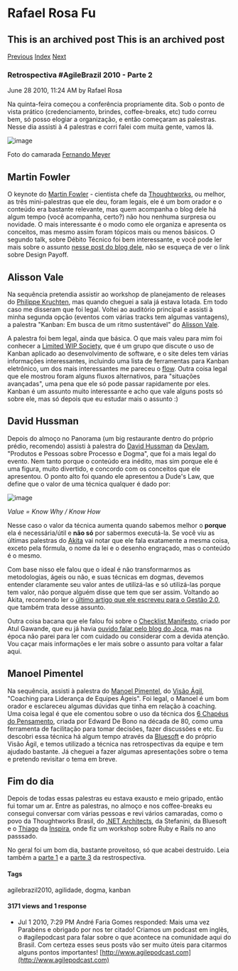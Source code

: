 Rafael Rosa Fu
==============

This is an archived post This is an archived post
-------------------------------------------------

[Previous](../../../posts/2010/06/hackeando-meu-htc-hero.html)
[Index](../../../index-2.html)
[Next](../../../posts/2010/07/sobre-metodologias-ferramentas-e-agilidade.html)

### Retrospectiva \#AgileBrazil 2010 - Parte 2

June 28 2010, 11:24 AM by Rafael Rosa

Na quinta-feira começou a conferência propriamente dita. Sob o ponto de
vista prático (credenciamento, brindes, coffee-breaks, etc) tudo correu
bem, só posso elogiar a organização, e então começaram as palestras.
Nesse dia assisti à 4 palestras e corri falei com muita gente, vamos lá.

![image](../../../image/2010/06/10750468-4735937627_ab12371b88.jpg)

Foto do camarada [Fernando Meyer](http://fmeyer.org)

Martin Fowler
-------------

O keynote do [Martin Fowler](http://martinfowler.com/) - cientista chefe
da [Thoughtworks](http://www.thoughtworks.com/), ou melhor, as três
mini-palestras que ele deu, foram legais, ele é um bom orador e o
conteúdo era bastante relevante, mas quem acompanha o blog dele há algum
tempo (você acompanha, certo?) não hou nenhuma surpresa ou novidade. O
mais interessante é o modo como ele organiza e apresenta os conceitos,
mas mesmo assim foram tópicos mais ou menos básicos. O segundo talk,
sobre Débito Técnico foi bem interessante, e você pode ler mais sobre o
assunto [nesse post do blog
dele](http://martinfowler.com/bliki/TechnicalDebtQuadrant.html), não se
esqueça de ver o link sobre Design Payoff.

Alisson Vale
------------

Na sequência pretendia assistir ao workshop de planejamento de releases
do [Philippe Kruchten](http://philippe.kruchten.com/), mas quando
cheguei a sala já estava lotada. Em todo caso me disseram que foi legal.
Voltei ao auditório principal e assisti à minha segunda opção (eventos
com várias tracks tem algumas vantagens), a palestra "Kanban: Em busca
de um ritmo sustentável" do [Alisson Vale](http://alissonvale.com).

A palestra foi bem legal, ainda que básica. O que mais valeu para mim
foi conhecer a [Limited WIP Society](http://www.limitedwipsociety.org/),
que é um grupo que discute o uso de Kanban aplicado ao desenvolvimento
de software, e o site deles tem várias informações interessantes,
incluindo uma lista de ferramentas para Kanban eletrônico, um dos mais
interessantes me pareceu o [flow](http://www.flow.io). Outra coisa legal
que ele mostrou foram alguns fluxos alternativos, para "situações
avançadas", uma pena que ele só pode passar rapidamente por eles. Kanban
é um assunto muito interessante e acho que vale alguns posts só sobre
ele, mas só depois que eu estudar mais o assunto :)

David Hussman
-------------

Depois do almoço no Panorama (um big restaurante dentro do próprio
prédio, recomendo) assisti à palestra do [David
Hussman](http://twitter.com/davidhussman) da
[DevJam](http://www.devjam.com), "Produtos e Pessoas sobre Processo e
Dogma", que foi a mais legal do evento. Nem tanto porque o conteúdo era
inédito, mas sim porque ele é uma figura, muito divertido, e concordo
com os conceitos que ele apresentou. O ponto alto foi quando ele
apresentou a Dude's Law, que define que o valor de uma técnica qualquer
é dado por:

![image](../../../image/2010/06/10748051-dudeslaw.jpg)

*Value = Know Why / Know How*

Nesse caso o valor da técnica aumenta quando sabemos melhor o **porque**
ela é necessária/útil e **não só** por sabermos executá-la. Se você viu
as últimas palestras do [Akita](http://twitter.com/akitaonrails) vai
notar que ele fala exatamente a mesma coisa, exceto pela fórmula, o nome
da lei e o desenho engraçado, mas o conteúdo é o mesmo.

Com base nisso ele falou que o ideal é não transformarmos as
metodologias, ágeis ou não, e suas técnicas em dogmas, devemos entender
claramente seu valor antes de utilizá-las e só utilizá-las porque tem
valor, não porque alguém disse que tem que ser assim. Voltando ao Akita,
recomendo ler o [último artigo que ele escreveu para o Gestão
2.0](http://info.abril.com.br/noticias/rede/gestao20/gestao/processos-metodologias-e-o-cerebro-humano/),
que também trata desse assunto.

Outra coisa bacana que ele falou foi sobre o [Checklist
Manifesto](http://gawande.com/the-checklist-manifesto), criado por Atul
Gawande, que eu já havia [ouvido falar pelo blog do
Joca](http://www.jocaonstuff.com/2010/06/the-checklist-manifesto/), mas
na época não parei para ler com cuidado ou considerar com a devida
atenção. Vou caçar mais informações e ler mais sobre o assunto para
voltar a falar aqui.

Manoel Pimentel
---------------

Na sequência, assisti à palestra do [Manoel
Pimentel](http://twitter.com/manoelp), do [Visão
Ágil](http://www.visaoagil.com/), "Coaching para Liderança de Equipes
Ágeis". Foi legal, o Manoel é um bom orador e esclareceu algumas dúvidas
que tinha em relação à coaching. Uma coisa legal é que ele comentou
sobre o uso da técnica dos [6 Chapéus do
Pensamento](http://visaoagil.wordpress.com/2009/12/25/os-6-chapeus-do-pensamento-para-facilitacao-de-equipes/),
criada por Edward De Bono na década de 80, como uma ferramenta de
facilitação para tomar decisões, fazer discussões e etc. Eu descobri
essa técnica há algum tempo através da
[Bluesoft](http://www.bluesoft.com.br) e do próprio Visão Ágil, e temos
utilizado a técnica nas retrospectivas da equipe e tem ajudado bastante.
Já cheguei a fazer algumas apresentações sobre o tema e pretendo
revisitar o tema em breve.

Fim do dia
----------

Depois de todas essas palestras eu estava exausto e meio gripado, então
fui tomar um ar. Entre as palestras, no almoço e nos coffee-breaks eu
consegui conversar com várias pessoas e revi vários camaradas, como o
povo da Thoughtworks Brasil, do [.NET
Architects](http://www.dotnetarchitects.net/), da Stefanini, da Bluesoft
e o [Thiago](http://twitter.com/thiago_inspira) da
[Inspira](http://www.inspira.com.br/), onde fiz um workshop sobre Ruby e
Rails no ano passsado.

No geral foi um bom dia, bastante proveitoso, só que acabei destruído.
Leia também a [parte
1](http://rafaelrosafu.com/retrospectiva-do-agilebrazil-2010-parte-1) e
a [parte
3](http://rafaelrosafu.com/retrospectiva-do-agilebrazil-2010-parte-3) da
restrospectiva.

#### Tags

agilebrazil2010, agilidade, dogma, kanban

#### 3171 views and 1 response

-   Jul 1 2010, 7:29 PM
    André Faria Gomes responded:
    Mais uma vez Parabéns e obrigado por nos ter citado! Criamos um
    podcast em inglês, o \#agilepodcast para falar sobre o que acontece
    na comunidade aqui do Brasil. Com certeza esses seus posts vão ser
    muito úteis para citarmos alguns pontos importantes!
    [http://www.agilepodcast.com](http://www.agilepodcast.com)

